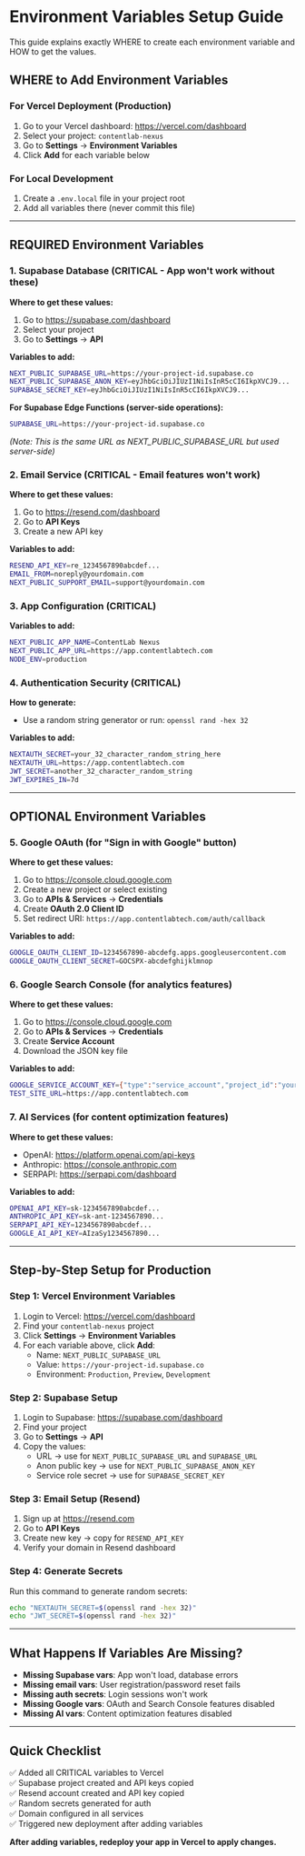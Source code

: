 # Environment Variables Setup Guide

This guide explains exactly WHERE to create each environment variable and HOW to get the values.

## WHERE to Add Environment Variables

### For Vercel Deployment (Production)

1. Go to your Vercel dashboard: https://vercel.com/dashboard
2. Select your project: `contentlab-nexus`
3. Go to **Settings** → **Environment Variables**
4. Click **Add** for each variable below

### For Local Development

1. Create a `.env.local` file in your project root
2. Add all variables there (never commit this file)

---

## REQUIRED Environment Variables

### 1. Supabase Database (CRITICAL - App won't work without these)

**Where to get these values:**

1. Go to https://supabase.com/dashboard
2. Select your project
3. Go to **Settings** → **API**

**Variables to add:**

```bash
NEXT_PUBLIC_SUPABASE_URL=https://your-project-id.supabase.co
NEXT_PUBLIC_SUPABASE_ANON_KEY=eyJhbGciOiJIUzI1NiIsInR5cCI6IkpXVCJ9...
SUPABASE_SECRET_KEY=eyJhbGciOiJIUzI1NiIsInR5cCI6IkpXVCJ9...
```

**For Supabase Edge Functions (server-side operations):**

```bash
SUPABASE_URL=https://your-project-id.supabase.co
```

_(Note: This is the same URL as NEXT_PUBLIC_SUPABASE_URL but used server-side)_

### 2. Email Service (CRITICAL - Email features won't work)

**Where to get these values:**

1. Go to https://resend.com/dashboard
2. Go to **API Keys**
3. Create a new API key

**Variables to add:**

```bash
RESEND_API_KEY=re_1234567890abcdef...
EMAIL_FROM=noreply@yourdomain.com
NEXT_PUBLIC_SUPPORT_EMAIL=support@yourdomain.com
```

### 3. App Configuration (CRITICAL)

**Variables to add:**

```bash
NEXT_PUBLIC_APP_NAME=ContentLab Nexus
NEXT_PUBLIC_APP_URL=https://app.contentlabtech.com
NODE_ENV=production
```

### 4. Authentication Security (CRITICAL)

**How to generate:**

- Use a random string generator or run: `openssl rand -hex 32`

**Variables to add:**

```bash
NEXTAUTH_SECRET=your_32_character_random_string_here
NEXTAUTH_URL=https://app.contentlabtech.com
JWT_SECRET=another_32_character_random_string
JWT_EXPIRES_IN=7d
```

---

## OPTIONAL Environment Variables

### 5. Google OAuth (for "Sign in with Google" button)

**Where to get these values:**

1. Go to https://console.cloud.google.com
2. Create a new project or select existing
3. Go to **APIs & Services** → **Credentials**
4. Create **OAuth 2.0 Client ID**
5. Set redirect URI: `https://app.contentlabtech.com/auth/callback`

**Variables to add:**

```bash
GOOGLE_OAUTH_CLIENT_ID=1234567890-abcdefg.apps.googleusercontent.com
GOOGLE_OAUTH_CLIENT_SECRET=GOCSPX-abcdefghijklmnop
```

### 6. Google Search Console (for analytics features)

**Where to get these values:**

1. Go to https://console.cloud.google.com
2. Go to **APIs & Services** → **Credentials**
3. Create **Service Account**
4. Download the JSON key file

**Variables to add:**

```bash
GOOGLE_SERVICE_ACCOUNT_KEY={"type":"service_account","project_id":"your-project","private_key_id":"...","private_key":"-----BEGIN PRIVATE KEY-----\n...\n-----END PRIVATE KEY-----\n","client_email":"...@your-project.iam.gserviceaccount.com","client_id":"...","auth_uri":"https://accounts.google.com/o/oauth2/auth","token_uri":"https://oauth2.googleapis.com/token","auth_provider_x509_cert_url":"https://www.googleapis.com/oauth2/v1/certs","client_x509_cert_url":"..."}
TEST_SITE_URL=https://app.contentlabtech.com
```

### 7. AI Services (for content optimization features)

**Where to get these values:**

- OpenAI: https://platform.openai.com/api-keys
- Anthropic: https://console.anthropic.com
- SERPAPI: https://serpapi.com/dashboard

**Variables to add:**

```bash
OPENAI_API_KEY=sk-1234567890abcdef...
ANTHROPIC_API_KEY=sk-ant-1234567890...
SERPAPI_API_KEY=1234567890abcdef...
GOOGLE_AI_API_KEY=AIzaSy1234567890...
```

---

## Step-by-Step Setup for Production

### Step 1: Vercel Environment Variables

1. Login to Vercel: https://vercel.com/dashboard
2. Find your `contentlab-nexus` project
3. Click **Settings** → **Environment Variables**
4. For each variable above, click **Add**:
   - Name: `NEXT_PUBLIC_SUPABASE_URL`
   - Value: `https://your-project-id.supabase.co`
   - Environment: `Production`, `Preview`, `Development`

### Step 2: Supabase Setup

1. Login to Supabase: https://supabase.com/dashboard
2. Find your project
3. Go to **Settings** → **API**
4. Copy the values:
   - URL → use for `NEXT_PUBLIC_SUPABASE_URL` and `SUPABASE_URL`
   - Anon public key → use for `NEXT_PUBLIC_SUPABASE_ANON_KEY`
   - Service role secret → use for `SUPABASE_SECRET_KEY`

### Step 3: Email Setup (Resend)

1. Sign up at https://resend.com
2. Go to **API Keys**
3. Create new key → copy for `RESEND_API_KEY`
4. Verify your domain in Resend dashboard

### Step 4: Generate Secrets

Run this command to generate random secrets:

```bash
echo "NEXTAUTH_SECRET=$(openssl rand -hex 32)"
echo "JWT_SECRET=$(openssl rand -hex 32)"
```

---

## What Happens If Variables Are Missing?

- **Missing Supabase vars**: App won't load, database errors
- **Missing email vars**: User registration/password reset fails
- **Missing auth secrets**: Login sessions won't work
- **Missing Google vars**: OAuth and Search Console features disabled
- **Missing AI vars**: Content optimization features disabled

---

## Quick Checklist

✅ Added all CRITICAL variables to Vercel  
✅ Supabase project created and API keys copied  
✅ Resend account created and API key copied  
✅ Random secrets generated for auth  
✅ Domain configured in all services  
✅ Triggered new deployment after adding variables

**After adding variables, redeploy your app in Vercel to apply changes.**
